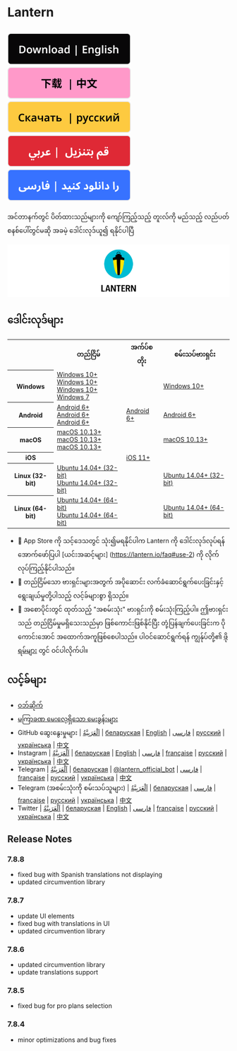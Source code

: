 # Lantern
[![en](https://github.com/getlantern/.github/blob/main/resources/English.svg)](https://github.com/getlantern/.github/blob/main/profile/README.md)
[![zh](https://github.com/getlantern/.github/blob/main/resources/Chinese.svg)](https://github.com/getlantern/.github/blob/main/profile/README.zh.md)
[![ru](https://github.com/getlantern/.github/blob/main/resources/Russian.svg)](https://github.com/getlantern/.github/blob/main/profile/README.ru.md)
[![ar](https://github.com/getlantern/.github/blob/main/resources/Arabic.svg)](https://github.com/getlantern/.github/blob/main/profile/README.ar.md)
[![fa](https://github.com/getlantern/.github/blob/main/resources/Farsi.svg)](https://github.com/getlantern/.github/blob/main/profile/README.fa.md)
---
အင်တာနက်တွင် ပိတ်ထားသည်များကို ကျော်ကြည့်သည့် တူးလ်ကို မည်သည့် လည်ပတ်စနစ်ပေါ်တွင်မဆို အခမဲ့ ဒေါင်းလုဒ်ယူ၍ ရနိုင်ပါပြီ

![cover page](https://github.com/getlantern/.github/blob/main/resources/cover_page.png)

## ဒေါင်းလုဒ်များ
<table>
    <tr>
        <th></th>
        <th>တည်ငြိမ်</th>
        <th>အက်ပ်စတိုး</th>
        <th>စမ်းသပ်ဗားရှင်း</th>
    </tr>
    <tr>
        <th>Windows</th>
        <td>
            <a href="https://gitlab.com/getlantern/lantern-binaries-mirror/-/raw/master/lantern-installer.exe">Windows 10&#43;</a> <br> 
            <a href="https://github.com/getlantern/lantern-binaries/raw/main/lantern-installer.exe">Windows 10&#43;</a> <br>
            <a href="https://s3.amazonaws.com/lantern/lantern-installer.exe">Windows 10&#43;</a> <br>
            <a href="https://github.com/getlantern/lantern-binaries/raw/main/lantern-installer-win7.exe">Windows 7</a>    
        </td>
        <td></td>
        <td>
            <a href="https://github.com/getlantern/lantern-binaries/raw/main/lantern-installer-preview.exe">Windows 10&#43;</a>
        </td>
    </tr>
    <tr>
        <th>Android</th>
        <td>
            <a href="https://gitlab.com/getlantern/lantern-binaries-mirror/-/raw/master/lantern-installer.apk">Android 6&#43;</a> <br>
            <a href="https://s3.amazonaws.com/lantern/lantern-installer.apk">Android 6&#43;</a> <br>
            <a href="https://github.com/getlantern/lantern-binaries/raw/main/lantern-installer.apk">Android 6&#43;</a>
        </td>
        <td>
            <a href="https://play.google.com/store/apps/details?id=org.getlantern.lantern">Android 6&#43;</a>
        </td>
        <td>
            <a href="https://github.com/getlantern/lantern-binaries/raw/main/lantern-installer-preview.apk">Android 6&#43;</a>
        </td>
    </tr>
    <tr>
        <th>macOS</th>
        <td>
            <a href="https://gitlab.com/getlantern/lantern-binaries-mirror/-/raw/master/lantern-installer.dmg">macOS 10.13&#43;</a> <br>
            <a href="https://github.com/getlantern/lantern-binaries/raw/main/lantern-installer.dmg">macOS 10.13&#43;</a> <br>
            <a href="https://s3.amazonaws.com/lantern/lantern-installer.dmg">macOS 10.13&#43;</a>
        </td>
        <td></td>
        <td>
            <a href="https://github.com/getlantern/lantern-binaries/raw/main/lantern-installer-preview.dmg">macOS 10.13&#43;</a>
        </td>
    </tr>
    <tr>
        <th>iOS</th>
        <td></td>
        <td>
            <a href="https://apps.apple.com/app/id1457872372?l">iOS 11&#43;</a>
        </td>
        <td></td>
    </tr>
    <tr>
        <th>Linux (32-bit)</th>
        <td>
            <a href="https://github.com/getlantern/lantern-binaries/raw/main/lantern-installer-32-bit.deb">Ubuntu 14.04&#43; (32-bit)</a> <br>
            <a href="https://s3.amazonaws.com/lantern/lantern-installer-32-bit.deb">Ubuntu 14.04&#43; (32-bit)</a>
        </td>
        <td></td>
        <td>
            <a href="https://github.com/getlantern/lantern-binaries/raw/main/lantern-installer-preview-32-bit.deb">Ubuntu 14.04&#43; (32-bit)</a>
        </td>
    </tr>
    <tr>
        <th>Linux (64-bit)</th>
        <td>
            <a href="https://github.com/getlantern/lantern-binaries/raw/main/lantern-installer-64-bit.deb">Ubuntu 14.04&#43; (64-bit)</a> <br>
            <a href="https://s3.amazonaws.com/lantern/lantern-installer-64-bit.deb">Ubuntu 14.04&#43; (64-bit)</a>
        </td>
        <td></td>
        <td>
            <a href="https://github.com/getlantern/lantern-binaries/raw/main/lantern-installer-preview-64-bit.deb">Ubuntu 14.04&#43; (64-bit)</a>
        </td>
    </tr>
</table>

- 📱 App Store ကို သင့်ဒေသတွင် သုံး၍မရနိုင်ပါက Lantern ကို ဒေါင်းလုဒ်လုပ်ရန်အောက်ဖော်ပြပါ [ယင်းအဆင့်များ] (https://lantern.io/faq#use-2) ကို လိုက်လုပ်ကြည့်နိုင်ပါသည်။
- 🔗 တည်ငြိမ်သော ဗားရှင်းများအတွက် အပိုဆောင်း လက်ခံဆောင်ရွက်ပေးခြင်းနှင့် ရွေးချယ်မှုတို့ပါသည့် လင့်ခ်များစွာ ရှိသည်။
- 🚀 အစောပိုင်းတွင် ထုတ်သည့် &#34;အစမ်းသုံး&#34; ဗားရှင်းကို စမ်းသုံးကြည့်ပါ။ ဤဗားရှင်းသည် တည်ငြိမ်မှုမရှိသေးသည်မှာ ဖြစ်ကောင်းဖြစ်နိုင်ပြီး တုံ့ပြန်ချက်ပေးခြင်းက ပိုကောင်းအောင် အထောက်အကူဖြစ်စေပါသည်။ ပါဝင်ဆောင်ရွက်ရန် ကျွန်ုပ်တို့၏ [ဖိုရမ်များ](#လင့်ခ်များ) တွင် ဝင်ပါလိုက်ပါ။

## လင့်ခ်များ
- [ဝဘ်ဆိုက်](https://lantern.io)
- [မကြာခဏ မေးလေ့ရှိသော မေးခွန်းများ](https://lantern.io/faq)
- GitHub ဆွေးနွေးမှုများ | [اَلْعَرَبِيَّةُ](https://github.com/getlantern/lantern-forum-uae/discussions) | [беларуская](https://github.com/getlantern/lantern-forum-belarus) | [English](https://github.com/getlantern/lantern-forum-en/discussions) | [فارسی](https://github.com/getlantern/lantern-forum-fa/discussions) | [русский](https://github.com/getlantern/lantern-forum-ru/discussions) | [українська](https://github.com/getlantern/lantern-forum-ukraine/discussions) | [中文](https://github.com/getlantern/lantern-forum-cn/discussions)
- Instagram | [اَلْعَرَبِيَّةُ](https://www.instagram.com/lanternio_uae/) | [беларуская](https://www.instagram.com/getlantern_belarus/) | [English](https://www.instagram.com/getlantern/) | [فارسی](https://www.instagram.com/getlantern_fa/) | [française](https://www.instagram.com/lanternio_guinea/) | [русский](https://www.instagram.com/lantern.io_ru) | [українська](https://www.instagram.com/getlantern_ua/) | [中文](https://www.instagram.com/lanternio_ch/)
- Telegram | [اَلْعَرَبِيَّةُ](https://t.me/lantern_uae) | [беларуская](https://t.me/lantern_belarus) | [@lantern_official_bot](https://t.me/lantern_official_bot) | [فارسی](https://t.me/LanternFarsi) | [française](https://t.me/LanternGuinea) | [русский](https://t.me/lantern_russia) | [українська](https://t.me/lanternukraine) | [中文](https://t.me/lantern_china)
- Telegram (အစမ်းသုံးကို စမ်းသပ်သူများ) | [اَلْعَرَبِيَّةُ](https://t.me/&#43;cUgbK1eqrrE0MDQx) | [беларуская](https://t.me/&#43;bRTww4oDsrsxY2Mx) | [فارسی](https://t.me/lanternbetaIR) | [française](https://t.me/&#43;_G9WGtSTXvs3ZDQx) | [русский](https://t.me/&#43;pLVA7H6MU_Y2N2Vi) | [українська](https://t.me/&#43;c_K4oFhv7NMzZjlh) | [中文](https://t.me/&#43;n3SfwL0Ho7w1ODgz)
- Twitter | [اَلْعَرَبِيَّةُ](https://twitter.com/getlantern_UAE) | [беларуская](https://twitter.com/LanternBelarus) | [English](https://twitter.com/getlantern) | [فارسی](https://twitter.com/getlantern_fa) | [française](https://twitter.com/getlantern_gu) | [русский](https://twitter.com/Lantern_Russia) | [українська](https://twitter.com/LanternUA) | [中文](https://twitter.com/getlantern_CN)

## Release Notes
### 7.8.8
- fixed bug with Spanish translations not displaying
- updated circumvention library
### 7.8.7
- update UI elements
- fixed bug with translations in UI
- updated circumvention library
### 7.8.6
- updated circumvention library
- update translations support
### 7.8.5
- fixed bug for pro plans selection
### 7.8.4
- minor optimizations and bug fixes

